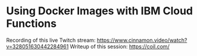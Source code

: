 # Using Docker Images with IBM Cloud Functions

Recording of this live Twitch stream: https://www.cinnamon.video/watch?v=328051630442284961
Writeup of this session: https://coil.com/
